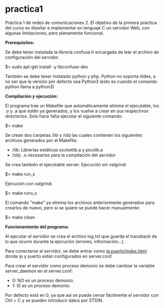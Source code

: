 # practica1

Práctica 1 de redes de comunicaciones 2.
El objetivo de la primera práctica del curso es diseñar e implementar en lenguaje C un servidor Web, con algunas limitaciones, pero plenamente funcional.

**Prerequisitos:**

Se debe tener instalada la librería confuse.h encargada de leer el archivo de configuración del servidor.

$> sudo apt-get install -y libconfuse-dev

También se debe tener instalado python y php.
Python no soporta tildes, a no ser que la versión por defecto sea Python3 (esto es cuando el comando python llama a python3)

**Compilación y ejecución:**

El programa trae un Makefile que automáticamente elimina el ejecutable, los .o y .a que estén ya generados, y los vuelve a crear en sus respectivos directorios.
Solo hace falta ejecutar el siguiente comando:

$> make

Se crean dos carpetas /lib y /obj las cuales contienen los siguientes archivos generados por el Makefile:
- /lib: Librerías estáticas socketlib.a y picolib.a
- /obj: .o necesarios para la compilación del servidor

Se crea también el ejecutable server.
Ejecución sin valgrind:

$> make run_s

Ejecución con valgrind:

$> make runv_s

El comando "make" ya elimina los archivos anteriormente generados para crearlos de nuevo, pero si se quiere se puede hacer manualmente:

$> make clean

**Funcionamiento del programa:**

Al ejecutar el servidor se crea el archivo log.txt que guarda el traceback de lo que ocurre durante la ejecución (errores, información...).

Para conectarse al servidor, se debe entrar como <ip:puerto/index.html> donde ip y puerto están configurados en server.conf.

Para crear el servidor como proceso demonio se debe cambiar la variable server_daemon en el server.conf:
- 0: NO es un proceso demonio.
- 1: SÍ es un proceso demonio.

Por defecto está en 0, ya que así se puede cerrar fácilmente el servidor con Ctrl + C y se pueden introducir datos por STDIN.
